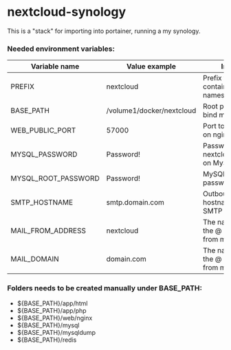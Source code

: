 # nextcloud-synology
This is a "stack" for importing into portainer, running a my synology.

### Needed environment variables:

|Variable name|Value example|Info|
|---|---|---|
|PREFIX|nextcloud|Prefix for container names|
|BASE_PATH|/volume1/docker/nextcloud|Root path for bind mounts|
|WEB_PUBLIC_PORT|57000|Port to expose on nginx|
|MYSQL_PASSWORD|Password!|Password for nextcloud_user on MySQL|
|MYSQL_ROOT_PASSWORD|Password!|MySQL root password|
|SMTP_HOSTNAME|smtp.domain.com|Outbound hostname for SMTP|
|MAIL_FROM_ADDRESS|nextcloud|The name for the @ in the from mail|
|MAIL_DOMAIN|domain.com| The name after the @ in the from mail|

### Folders needs to be created manually under BASE_PATH:

- ${BASE_PATH}/app/html
- ${BASE_PATH}/app/php
- ${BASE_PATH}/web/nginx
- ${BASE_PATH}/mysql
- ${BASE_PATH}/mysqldump
- ${BASE_PATH}/redis